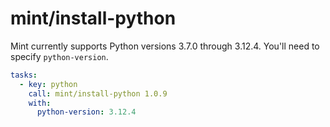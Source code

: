 # mint/install-python

Mint currently supports Python versions 3.7.0 through 3.12.4. You'll need to specify `python-version`.

```yaml
tasks:
  - key: python
    call: mint/install-python 1.0.9
    with:
      python-version: 3.12.4
```
